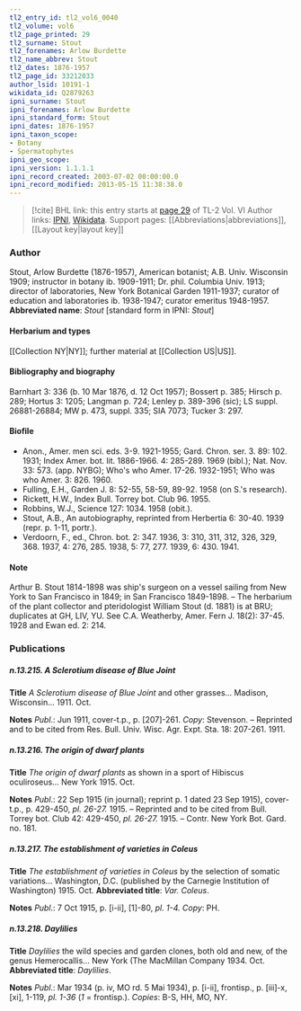 ```yaml
---
tl2_entry_id: tl2_vol6_0040
tl2_volume: vol6
tl2_page_printed: 29
tl2_surname: Stout
tl2_forenames: Arlow Burdette
tl2_name_abbrev: Stout
tl2_dates: 1876-1957
tl2_page_id: 33212033
author_lsid: 10191-1
wikidata_id: Q2879263
ipni_surname: Stout
ipni_forenames: Arlow Burdette
ipni_standard_form: Stout
ipni_dates: 1876-1957
ipni_taxon_scope: 
- Botany
- Spermatophytes
ipni_geo_scope: 
ipni_version: 1.1.1.1
ipni_record_created: 2003-07-02 00:00:00.0
ipni_record_modified: 2013-05-15 11:38:38.0
---
```


> [!cite] BHL link: this entry starts at [page 29](https://www.biodiversitylibrary.org/page/33212033) of TL-2 Vol. VI
> Author links: [IPNI](https://www.ipni.org/a/10191-1), [Wikidata](https://www.wikidata.org/wiki/Q2879263). Support pages: [[Abbreviations|abbreviations]], [[Layout key|layout key]]

### Author

Stout, Arlow Burdette (1876-1957), American botanist; A.B. Univ. Wisconsin 1909; instructor in botany ib. 1909-1911; Dr. phil. Columbia Univ. 1913; director of laboratories, New York Botanical Garden 1911-1937; curator of education and laboratories ib. 1938-1947; curator emeritus 1948-1957. 
**Abbreviated name**: *Stout* \[standard form in IPNI: *Stout*\]

#### Herbarium and types

[[Collection NY|NY]]; further material at [[Collection US|US]].

#### Bibliography and biography

Barnhart 3: 336 (b. 10 Mar 1876, d. 12 Oct 1957); Bossert p. 385; Hirsch p. 289; Hortus 3: 1205; Langman p. 724; Lenley p. 389-396 (sic); LS suppl. 26881-26884; MW p. 473, suppl. 335; SIA 7073; Tucker 3: 297.

#### Biofile

- Anon., Amer. men sci. eds. 3-9. 1921-1955; Gard. Chron. ser. 3. 89: 102. 1931; Index Amer. bot. lit. 1886-1966. 4: 285-289. 1969 (bibl.); Nat. Nov. 33: 573. (app. NYBG); Who's who Amer. 17-26. 1932-1951; Who was who Amer. 3: 826. 1960.
- Fulling, E.H., Garden J. 8: 52-55, 58-59, 89-92. 1958 (on S.'s research).
- Rickett, H.W., Index Bull. Torrey bot. Club 96. 1955.
- Robbins, W.J., Science 127: 1034. 1958 (obit.).
- Stout, A.B., An autobiography, reprinted from Herbertia 6: 30-40. 1939 (repr. p. 1-11, portr.).
- Verdoorn, F., ed., Chron. bot. 2: 347. 1936, 3: 310, 311, 312, 326, 329, 368. 1937, 4: 276, 285. 1938, 5: 77, 277. 1939, 6: 430. 1941.

#### Note

Arthur B. Stout 1814-1898 was ship's surgeon on a vessel sailing from New York to San Francisco in 1849; in San Francisco 1849-1898. – The herbarium of the plant collector and pteridologist William Stout (d. 1881) is at BRU; duplicates at GH, LIV, YU. See C.A. Weatherby, Amer. Fern J. 18(2): 37-45. 1928 and Ewan ed. 2: 214.

### Publications

##### n.13.215. A Sclerotium disease of Blue Joint

**Title**
*A Sclerotium disease of Blue Joint* and other grasses... Madison, Wisconsin... 1911. Oct.

**Notes**
*Publ*.: Jun 1911, cover-t.p., p. \[207\]-261. *Copy*: Stevenson. – Reprinted and to be cited from Res. Bull. Univ. Wisc. Agr. Expt. Sta. 18: 207-261. 1911.

##### n.13.216. The origin of dwarf plants

**Title**
*The origin of dwarf plants* as shown in a sport of Hibiscus oculiroseus... New York 1915. Oct.

**Notes**
*Publ*.: 22 Sep 1915 (in journal); reprint p. 1 dated 23 Sep 1915), cover-t.p., p. 429-450, *pl. 26-27.* 1915. – Reprinted and to be cited from Bull. Torrey bot. Club 42: 429-450, *pl. 26-27.* 1915. – Contr. New York Bot. Gard. no. 181.

##### n.13.217. The establishment of varieties in Coleus

**Title**
*The establishment of varieties in Coleus* by the selection of somatic variations... Washington, D.C. (published by the Carnegie Institution of Washington) 1915. Oct.
**Abbreviated title**: *Var. Coleus*.

**Notes**
*Publ*.: 7 Oct 1915, p. \[i-ii\], \[1\]-80, *pl. 1-4. Copy*: PH.

##### n.13.218. Daylilies

**Title**
*Daylilies* the wild species and garden clones, both old and new, of the genus Hemerocallis... New York (The MacMillan Company 1934. Oct.
**Abbreviated title**: *Daylilies*.

**Notes**
*Publ*.: Mar 1934 (p. iv, MO rd. 5 Mai 1934), p. \[i-ii\], frontisp., p. \[iii\]-x, \[xi\], 1-119, *pl. 1-36* (*1* = frontisp.). *Copies*: B-S, HH, MO, NY.

